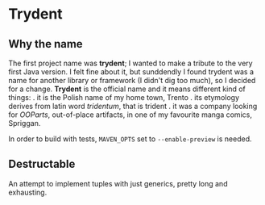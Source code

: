 # Trydent

## Why the name

The first project name was **trydent**; I wanted to make a tribute to the very first Java version. I felt fine about it, but sunddendly I found trydent was a name for another library or framework (I didn't dig too much), so I decided for a change. **Trydent** is the official name and it means different kind of things:
 . it is the Polish name of my home town, Trento
 . its etymology derives from latin word *tridentum*, that is trident
 . it was a company looking for *OOParts*, out-of-place artifacts, in one of my favourite manga comics, Spriggan.

In order to build with tests, `MAVEN_OPTS` set to `--enable-preview` is needed.

## Destructable

An attempt to implement tuples with just generics, pretty long and exhausting.
